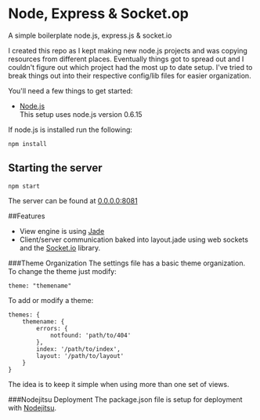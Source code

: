 # Node, Express & Socket.op
A simple boilerplate node.js, express.js & socket.io

I created this repo as I kept making new node.js projects and was copying resources from different places. Eventually things got to spread out and I couldn't figure out which project had the most up to date setup. I've tried to break things out into their respective config/lib files for easier organization.

You'll need a few things to get started:  
 - [Node.js](https://github.com/joyent/node)  
This setup uses node.js version 0.6.15

If node.js is installed run the following:

	npm install

## Starting the server
	
	npm start

The server can be found at [0.0.0.0:8081](http://0.0.0.0:8081)

##Features
 - View engine is using [Jade](http://github.com/visionmedia/jade)
 - Client/server communication baked into layout.jade using web sockets and the [Socket.io](http://socket.io) library.

###Theme Organization
The settings file has a basic theme organization. To change the theme just modify:

	theme: "themename"

To add or modify a theme:

	themes: {
		themename: {
			errors: {
				notfound: 'path/to/404'
			},
			index: '/path/to/index',
			layout: '/path/to/layout'
		}
	}

The idea is to keep it simple when using more than one set of views.

###Nodejitsu Deployment
The package.json file is setup for deployment with [Nodejitsu](http://nodejitsu.com).